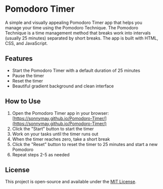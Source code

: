# Pomodoro Timer

A simple and visually appealing Pomodoro Timer app that helps you manage your time using the Pomodoro Technique. The Pomodoro Technique is a time management method that breaks work into intervals (usually 25 minutes) separated by short breaks. The app is built with HTML, CSS, and JavaScript.

## Features

- Start the Pomodoro Timer with a default duration of 25 minutes
- Pause the timer
- Reset the timer
- Beautiful gradient background and clean interface

## How to Use

1. Open the Pomodoro Timer app in your browser: [https://sonnymay.github.io/Pomodoro-Timer/](https://sonnymay.github.io/Pomodoro-Timer/)
2. Click the "Start" button to start the timer
3. Work on your tasks until the timer runs out
4. When the timer reaches zero, take a short break
5. Click the "Reset" button to reset the timer to 25 minutes and start a new Pomodoro
6. Repeat steps 2-5 as needed

## License

This project is open-source and available under the [MIT License](LICENSE).
